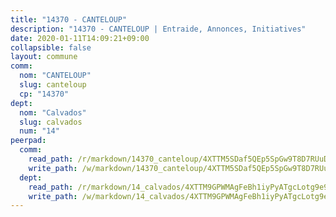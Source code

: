 ```yaml
---
title: "14370 - CANTELOUP"
description: "14370 - CANTELOUP | Entraide, Annonces, Initiatives"
date: 2020-01-11T14:09:21+09:00
collapsible: false
layout: commune
comm:
  nom: "CANTELOUP"
  slug: canteloup
  cp: "14370"
dept:
  nom: "Calvados"
  slug: calvados
  num: "14"
peerpad:
  comm:
    read_path: /r/markdown/14370_canteloup/4XTTM5SDaf5QEp5SpGw9T8D7RUuDcGCF4hrh9RkrQyUzZrDCt
    write_path: /w/markdown/14370_canteloup/4XTTM5SDaf5QEp5SpGw9T8D7RUuDcGCF4hrh9RkrQyUzZrDCt-K3TgUR3QyCvVx4a2oYbVM9FDtDYSngjEfdrLKQYeYJtVpBiVDQ6tSHPbMtNGnveg96KShPzNYzimUgeTm1DMQrxpxiNTWDBPVz7M6L6HrDvDmrLDEbHz9gNdQwu9GvLYJcw15Dma
  dept:
    read_path: /r/markdown/14_calvados/4XTTM9GPWMAgFeBh1iyPyATgcLotg9e9APJpQBEyY3RZiUwJ6
    write_path: /w/markdown/14_calvados/4XTTM9GPWMAgFeBh1iyPyATgcLotg9e9APJpQBEyY3RZiUwJ6-K3TgUXWJAT2cYJ9ZstQphkkm2za8um5GwwXsivqaDFTgbhMDcHaRXnT3h69szAqCyvWcFfDim5fkwc6CXdUtyvPpirbD1TPAb6xCxpPN6dR3zzDRe29YehQYbhZdjvZYkgztJYvi
---
```


